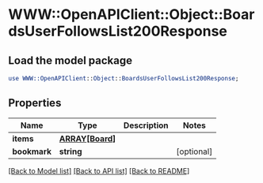 # WWW::OpenAPIClient::Object::BoardsUserFollowsList200Response

## Load the model package
```perl
use WWW::OpenAPIClient::Object::BoardsUserFollowsList200Response;
```

## Properties
Name | Type | Description | Notes
------------ | ------------- | ------------- | -------------
**items** | [**ARRAY[Board]**](Board.md) |  | 
**bookmark** | **string** |  | [optional] 

[[Back to Model list]](../README.md#documentation-for-models) [[Back to API list]](../README.md#documentation-for-api-endpoints) [[Back to README]](../README.md)


